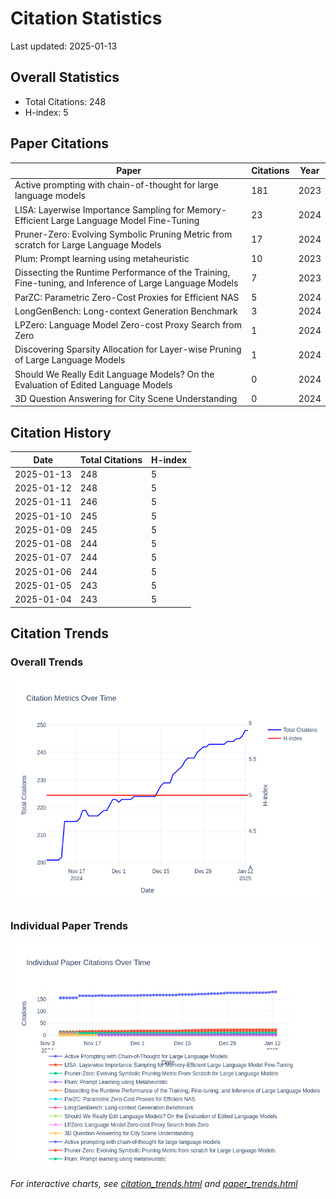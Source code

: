 # Citation Statistics

Last updated: 2025-01-13

## Overall Statistics
- Total Citations: 248
- H-index: 5

## Paper Citations

| Paper | Citations | Year |
| ----- | --------- | ---- |
| Active prompting with chain-of-thought for large language models | 181 | 2023 |
| LISA: Layerwise Importance Sampling for Memory-Efficient Large Language Model Fine-Tuning | 23 | 2024 |
| Pruner-Zero: Evolving Symbolic Pruning Metric from scratch for Large Language Models | 17 | 2024 |
| Plum: Prompt learning using metaheuristic | 10 | 2023 |
| Dissecting the Runtime Performance of the Training, Fine-tuning, and Inference of Large Language Models | 7 | 2023 |
| ParZC: Parametric Zero-Cost Proxies for Efficient NAS | 5 | 2024 |
| LongGenBench: Long-context Generation Benchmark | 3 | 2024 |
| LPZero: Language Model Zero-cost Proxy Search from Zero | 1 | 2024 |
| Discovering Sparsity Allocation for Layer-wise Pruning of Large Language Models | 1 | 2024 |
| Should We Really Edit Language Models? On the Evaluation of Edited Language Models | 0 | 2024 |
| 3D Question Answering for City Scene Understanding | 0 | 2024 |

## Citation History

| Date | Total Citations | H-index |
| ---- | --------------- | ------- |
| 2025-01-13 | 248 | 5 |
| 2025-01-12 | 248 | 5 |
| 2025-01-11 | 246 | 5 |
| 2025-01-10 | 245 | 5 |
| 2025-01-09 | 245 | 5 |
| 2025-01-08 | 244 | 5 |
| 2025-01-07 | 244 | 5 |
| 2025-01-06 | 244 | 5 |
| 2025-01-05 | 243 | 5 |
| 2025-01-04 | 243 | 5 |

## Citation Trends

### Overall Trends
![Citation Trends](citation_trends.png)

### Individual Paper Trends
![Paper Trends](paper_trends.png)

*For interactive charts, see [citation_trends.html](citation_trends.html) and [paper_trends.html](paper_trends.html)*